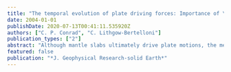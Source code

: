 ```yaml
---
title: "The temporal evolution of plate driving forces: Importance of \"slab suction\" versus \"slab pull\" during the Cenozoic"
date: 2004-01-01
publishDate: 2020-07-13T00:41:11.535920Z
authors: ["C. P. Conrad", "C. Lithgow-Bertelloni"]
publication_types: ["2"]
abstract: "Although mantle slabs ultimately drive plate motions, the mechanism by which they do so remains unclear. A detached slab descending through the mantle will excite mantle flow that exerts shear tractions on the base of the surface plates. This \"slab suction'' force drives subducting and overriding plates symmetrically toward subduction zones. Alternatively, cold, strong slabs may effectively transmit stresses to subducting surface plates, exerting a direct \"slab pull'' force on these plates, drawing them rapidly toward subduction zones. This motion induces mantle flow that pushes overriding plates away from subduction zones. We constrain the relative importance of slab suction and slab pull by comparing Cenozoic plate motions to model predictions that include viscous mantle flow and a proxy for slab strength. We find that slab pull from upper mantle slabs combined with slab suction from lower mantle slabs explains the observation that subducting plates currently move similar to4 times faster than nonsubducting plates. This implies that upper mantle slabs are strong enough to support their own weight. Slab suction and slab pull presently account for about 40 and 60% of the forces on plates, but slab suction only similar to30% if a low-viscosity asthenosphere decouples plates from mantle flow. The importance slab pull has been increasing steadily through the Cenozoic because the mass and length of upper mantle slabs has been increasing. This causes subducting plates to double their speed relative to nonsubducting plates during this time period. Our model explains this temporal evolution of plate motions for the first time."
featured: false
publication: "*J. Geophysical Research-solid Earth*"
---
```


